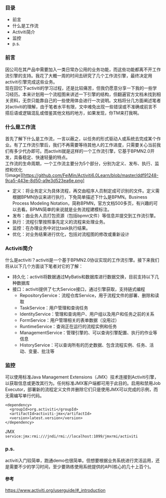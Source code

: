 ### 目录
* 前言
* 什么是工作流
* Activiti简介
* 监控
* p.s.
### 前言
因公司在其产品中需要加入一类日常办公用的业务功能，而这些功能都离不开工作流引擎的支持。我花了大概一周的时间去研究了几个工作流引擎，最终决定用activiti引擎完成这些业务。  
现在回忆下activiti的学习过程，还是比较痛苦，但我仍愿意分享一下我的一些学习经历。本来计划用一个流程图来讲述一下引擎的结构，但翻遍官方文档未找到相关资料，无奈只能靠自己的一些使用体会进行一次说明。文档将分几方面阐述笔者对activiti的理解，由于笔者水平有限，文中难免出现一些错误或不准确或前言不搭后语或逻辑混乱或借鉴其他文档的地方，如果发现，你TM来打我啊。
### 什么是工作流
首先了解下什么是工作流，一言以蔽之，以任务的形式驱动人或系统去完成某个作业。有了工作流引擎后，我们不再需要等待其他人的工作进度，只需要关心当前我们有多少代办即可。而activiti就是这样的一个工作流引擎，它基于BPMN2.0开发，具备稳定、快速轻量的特点。  
工作流的生命周期，一个工作流主要分为5个部分，分别为定义、发布、执行、监控和优化  
![image][https://github.com/FeiMin/Activiti6.0Learn/blob/master/ddf91248-9ca5-443e-8d50-a9e3d523ea6e.png]
* 定义：将业务定义为具体流程，再交由程序人员制定成可识别的文件。定义需根据BPMN协议来进行执行，下免简单描述下什么是BPMN。Business Process Modeling Notation，简称BPMN，官方文档500多页，有兴趣的可以去看。BPMN简单的来说就是业务流程建模标注。
* 发布：由业务人员打包资源（包括bpmn文件）等信息并提交到工作流引擎。
* 执行：流程引擎按照事先定义的流程来处理业务。
* 监控：在办理业务中对比task执行结果。
* 优化：对业务结果进行优化，包括对流程图的修改或重新设计  
### Activiti简介
什么是activiti？activiti是一个基于BPMN2.0协议实现的工作流引擎。接下来我们将从以下几个方面谈下笔者对它的了解：
* 持久化：activiti将数据通过MyBatis和数据库进行数据交换，目前支持以下几种数据库
* 接口：activiti提供了七大Service接口，通过引擎获取，支持链式编程
    * RepositoryService：流程仓库Service，用于流程文件的部署、删除和读取
    * TaskService：用户管理和查询任务
    * IdentityService：管理和查询用户、用户组以及用户和任务之前的关系
    * FormService：用户管理相关的表单数据（没用过）
    * RuntimeService：查询正在运行的流程实例和任务
    * ManagementService：管理引擎的、可以查询引擎配置、执行的作业等信息
    * HistoryService：可以查询所有的历史数据、包含流程实例、任务、活动、变量、批注等
### 监控
可以使用标准Java Management Extensions（JMX）技术连接到Activiti引擎，以获取信息或更改其行为。任何标准JMX客户端都可用于此目的。启用和禁用Job Executor，部署新的流程定义文件并删除它们只是使用JMX可以完成的示例，而无需编写单行代码。  
```
<dependency>
  <groupId>org.activiti</groupId>
  <artifactId>activiti-jmx</artifactId>
  <version>latest.version</version>
</dependency>
```
JMX  
`service:jmx:rmi:///jndi/rmi://localhost:1099/jmxrmi/activiti`
### p.s.
activiti入门较简单，跑通demo也很简单。但想要根据业务系统进行灵活运用，还是需要不少的学习时间，至少要熟练使用系统提供的API(核心的几十上百个)。

#### 参考
https://www.activiti.org/userguide/#_introduction
